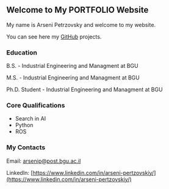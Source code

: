 ## Welcome to My PORTFOLIO Website

My name is Arseni Petrzovsky and welcome to my website.

You can see here my [GitHub](https://arseni1919.github.io/GITHUB-STURCURED/) projects.


### Education

B.S. - Industrial Engineering and Managment at BGU

M.S. - Industrial Engineering and Managment at BGU

Ph.D. Student -  Industrial Engineering and Managment at BGU

### Core Qualifications

- Search in AI
- Python
- ROS

### My Contacts

Email: arsenip@post.bgu.ac.il

LinkedIn: [https://www.linkedin.com/in/arseni-pertzovskiy/](https://www.linkedin.com/in/arseni-pertzovskiy/)
